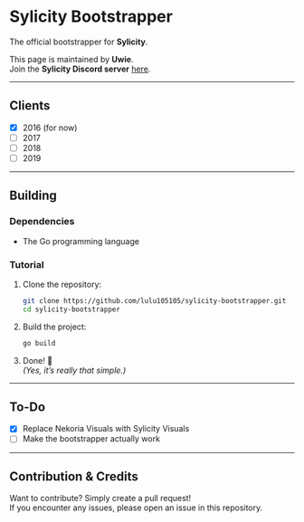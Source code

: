 # Sylicity Bootstrapper

The official bootstrapper for **Sylicity**.

This page is maintained by **Uwie**.  
Join the **Sylicity Discord server** [here](https://discord.gg/sA9BedEq5Y).

---

## Clients
- [x] 2016 (for now)
- [ ] 2017
- [ ] 2018
- [ ] 2019

---

## Building

### Dependencies
- The Go programming language

### Tutorial

1. Clone the repository:
   ```bash
   git clone https://github.com/lulu105105/sylicity-bootstrapper.git
   cd sylicity-bootstrapper
   ```

2. Build the project:
   ```bash
   go build
   ```

3. Done! 🎉  
   *(Yes, it’s really that simple.)*

---

## To-Do
- [x] Replace Nekoria Visuals with Sylicity Visuals
- [ ] Make the bootstrapper actually work

---

## Contribution & Credits
Want to contribute? Simply create a pull request!  
If you encounter any issues, please open an issue in this repository.
